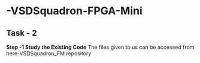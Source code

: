# -VSDSquadron-FPGA-Mini
## Task - 2 ##
**Step -1 Study the Existing Code**
The files given to us can be accessed from here-VSDSquadron_FM repository
